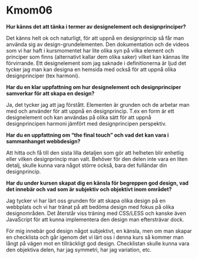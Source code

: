 Kmom06
===============================

__Hur känns det att tänka i termer av designelement och designprinciper?__

Det känns helt ok och naturligt, för att uppnå en designprincip så får man använda sig av design-grundelementen.
Den dokumentation och de videos som vi har haft i kursmomentet har lite olika syn på vilka element och principer som finns (alternativt kallar dem olika saker) vilket kan kännas lite förvirrande.
Ett designelement som jag saknade i definitionerna är ljud det tycker jag man kan designa en hemsida med också för att uppnå olika designprinciper (tex harmoni).

__Har du en klar uppfattning om hur designelement och designprinciper samverkar för att skapa en design?__

Ja, det tycker jag att jag förstått. Elementen är grunden och de arbetar man med och använder för att uppnå en designprincip. T.ex en form är ett designelement och kan användas på olika sätt för att uppnå designprincipen harmoni jämfört med designprincipen perspektiv.

__Har du en uppfattning om “the final touch” och vad det kan vara i sammanhanget webbdesign?__

Att hitta och få till den sista lilla detaljen som gör att helheten blir enhetlig eller vilken designprincip man valt. Behöver för den delen inte vara en liten detalj, skulle kunna vara något större också, bara det fulländar din designprincip.

__Har du under kursen skapat dig en känsla för begreppen god design, vad det innebär och vad som är subjektiv och objektivt inom området?__

Jag tycker vi har lärt oss grunden för att skapa olika design på en webbplats och vi har tränat på att bedöma design med fokus på olika designområden.
Det återstår viss träning med CSS/LESS och kanske även JavaScript för att kunna implementera den design man eftersträvar dock.

För mig innebär god design något subjektivt, en känsla, men om man skapar en checklista och går igenom det vi lärt oss i denna kurs så kommer man långt på vägen mot en tillräckligt god design. Checklistan skulle kunna vara den objektiva delen, har jag symmetri, har jag variation, etc.
